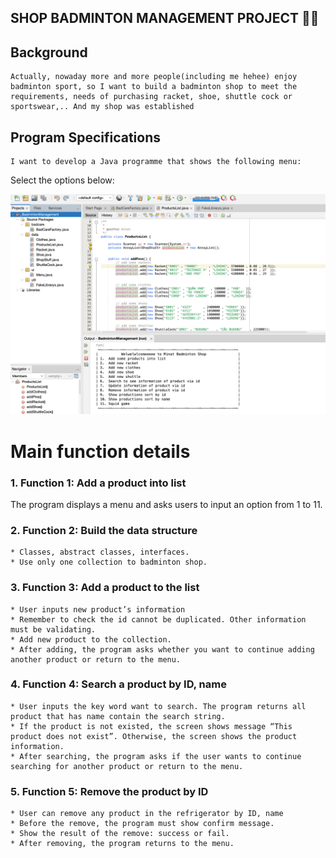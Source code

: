 ## SHOP BADMINTON MANAGEMENT PROJECT 🏸🏪

## Background
	Actually, nowaday more and more people(including me hehee) enjoy badminton sport, so I want to build a badminton shop to meet the requirements, needs of purchasing racket, shoe, shuttle cock or sportswear,.. And my shop was established

## Program Specifications
	I want to develop a Java programme that shows the following menu:

Select the options below: 

![MENU](https://github.com/minatisleeping/Badminton-Shop/blob/main/imgs/showMenu.png)
<!-- 1. Add a new products(racket, shuttle cock, sportswear, shoe)
2. Search a product via ID
3. Update a product via ID
4. Remove the product via ID
5. Sort/Filter product list via ID, name
6. Quit -->


# Main function details
### 1. Function 1: Add a product into list
The program displays a menu and asks users to input an option from 1 to 11.
### 2. Function 2: Build the data structure 
	* Classes, abstract classes, interfaces.
	* Use only one collection to badminton shop.
### 3. Function 3: Add a product to the list 
	* User inputs new product’s information
	* Remember to check the id cannot be duplicated. Other information must be validating.
	* Add new product to the collection.
	* After adding, the program asks whether you want to continue adding another product or return to the menu.
### 4. Function 4: Search a product by ID, name 
	* User inputs the key word want to search. The program returns all product that has name contain the search string.
	* If the product is not existed, the screen shows message “This product does not exist”. Otherwise, the screen shows the product information.
	* After searching, the program asks if the user wants to continue searching for another product or return to the menu.
### 5. Function 5: Remove the product by ID 
	* User can remove any product in the refrigerator by ID, name
	* Before the remove, the program must show confirm message.
	* Show the result of the remove: success or fail.
	* After removing, the program returns to the menu.


	


<!-- ## License & Copyright
 &copy; 2023 Mai Minh Nhat Minatisleeping Licensed under the [GPL-3.0 LICENSE](https://github.com/minatisleeping/trello-web/blob/master/LICENSE).  -->

 <!-- > :love_you_gesture: Feel free to use my repository and star it if you find something interesting :love_you_gesture:  -->